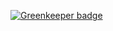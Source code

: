 
[![Greenkeeper badge](https://badges.greenkeeper.io/dvbnrg/koa-graphql-mongo-api.svg)](https://greenkeeper.io/)
